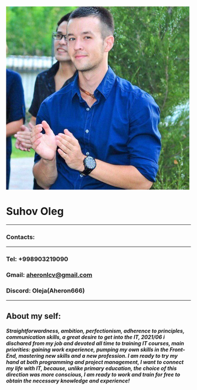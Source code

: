 ![Profile Foto](/img/565940248.jpg)

# Suhov Oleg

***

### Contacts: 

***

### Tel: +998903219090
### Gmail: aheronlcv@gmail.com
### Discord: Oleja(Aheron666)

***

## About my self:

##### Straightforwardness, ambition, perfectionism, adherence to principles, communication skills, a great desire to get into the IT, 2021/06 i dischared from my job and devoted all time to training IT courses, main priorities: gaining work experience, pumping my own skills in the Front-End, mastering new skills and a new profession. I am ready to try my hand at both programming and project management, I want to connect my life with IT, because, unlike primary education, the choice of this direction was more conscious, I am ready to work and train for free to obtain the necessary knowledge and experience!